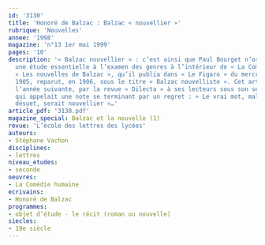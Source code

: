 ```yaml
---
id: '3130'
title: 'Honoré de Balzac : Balzac « nouvellier »'
rubrique: 'Nouvelles'
annee: '1998'
magazine: 'n°13 1er mai 1999'
pages: '10'
description: '« Balzac nouvellier » : c’est ainsi que Paul Bourget n’osa pas intituler
  une étude essentielle à l’examen des genres à l’intérieur de « La Comédie humaine ».
  « Les nouvelles de Balzac », qu’il publia dans « Le Figaro » du mercredi 11 janvier
  1905, reparut, en 1906, sous le titre « Balzac nouvelliste ». Cet article fut offert,
  l’année suivante, par la revue « Dilecta » à ses lecteurs sous son second titre
  qui appelait une note se terminant par un regret : « Le vrai mot, malheureusement
  désuet, serait nouvellier »…'
article_pdf: '3130.pdf'
magazine_special: Balzac et la nouvelle (1)
revue: 'L’école des lettres des lycées'
auteurs:
- Stéphane Vachon
disciplines:
- lettres
niveau_etudes:
- seconde
oeuvres:
- La Comédie humaine
ecrivains:
- Honoré de Balzac
programmes:
- objet d’étude - le récit (roman ou nouvelle)
siecles:
- 19e siècle
---
```

